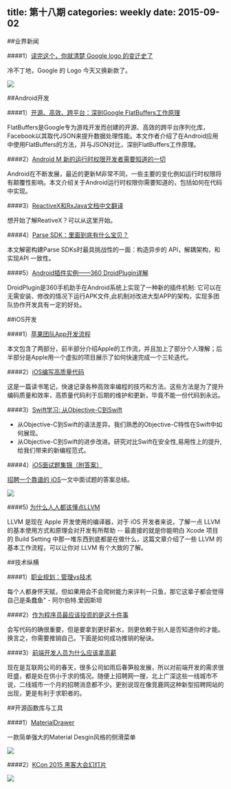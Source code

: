 title: 第十八期
categories: weekly
date: 2015-09-02
---

##业界新闻

####1）[读完这个，你就清楚 Google logo 的变迁史了](http://www.ifanr.com/557647)

冷不丁地，Google 的 Logo 今天又换新款了。

![](http://images.ifanr.cn/wp-content/uploads/2015/09/september-1st-doodle-do-not-translate-5078286822539264-hp.0.gif)



##Android开发

####1）[开源、高效、跨平台：深剖Google FlatBuffers工作原理](http://www.csdn.net/article/2015-08-31/2825579)

FlatBuffers是Google专为游戏开发而创建的开源、高效的跨平台序列化库，Facebook以其取代JSON来提升数据处理性能。本文作者介绍了在Android应用中使用FlatBuffers的方法，并与JSON对比，深剖FlatBuffers工作原理。

####2）[Android M 新的运行时权限开发者需要知道的一切](http://gold.xitu.io/entry/55e2fa1a00b075a5f29a261c)

Android在不断发展，最近的更新M非常不同，一些主要的变化例如运行时权限将有颠覆性影响。本文介绍关于Android运行时权限你需要知道的，包括如何在代码中实现。

####3）[ReactiveX和RxJava文档中文翻译](http://mcxiaoke.gitbooks.io/rxdocs/content/)

想开始了解ReativeX？可以从这里开始。

####4）[Parse SDK：里面到底有什么宝贝？](http://www.oschina.net/translate/the-parse-sdk-whats-inside?utm_source=tuicool)

本文解密构建Parse SDKs时最具挑战性的一面：构造异步的 API，解耦架构，和实现API 一致性。

####5）[Android插件实例——360 DroidPlugin详解](http://blog.csdn.net/yzzst/article/details/48093567)

DroidPlugin是360手机助手在Android系统上实现了一种新的插件机制: 它可以在无需安装、修改的情况下运行APK文件,此机制对改进大型APP的架构，实现多团队协作开发具有一定的好处。

##iOS开发

####1）[苹果团队App开发流程](http://atleeon.com/write/2015/08/30/fake-it-till-you-make-it/)

本文包含了两部分，前半部分介绍Apple的工作流，并且加上了部分个人理解；后半部分是Apple用一个虚拟的项目展示了如何快速完成一个三轮迭代。

####2）[iOS编写高质量代码](http://segmentfault.com/a/1190000003694112)

这是一篇读书笔记，快速记录各种高效率编程的技巧和方法。这些方法是为了提升编码质量和效率，高质量代码利于后期的维护和更新，毕竟不能一份代码到永远。

####3）[Swift学习: 从Objective-C到Swift](https://github.com/100mango/zen/blob/master/Swift%E5%AD%A6%E4%B9%A0%EF%BC%9A%E4%BB%8EObjective-C%E5%88%B0Swift/Swift%E5%AD%A6%E4%B9%A0%EF%BC%9A%E4%BB%8EObjective-C%E5%88%B0Swift.md)

* 从Objective-C到Swift的语法差异。我们熟悉的Objective-C特性在Swift中如何展现。
* 从Objective-C到Swift的进步改进。研究对比Swift在安全性,易用性上的提升,给我们带来的新编程范式。

####4）[iOS面试题集锦（附答案）](https://github.com/ChenYilong/iOSInterviewQuestions)

[招聘一个靠谱的 iOS](http://blog.sunnyxx.com/2015/07/04/ios-interview/)一文中面试题的答案总结。

![](https://camo.githubusercontent.com/e80430f344c68a6c91dd755b11130ba23a091e29/687474703a2f2f7777772e726573756d657461726765742e636f6d2f626c6f672f77702d636f6e74656e742f75706c6f6164732f323031332f30362f6261642d696e746572766965772e6a7067)

####5) [为什么人人都该懂点LLVM](http://adriansampson.net/blog/llvm.html)

LLVM 是现在 Apple 开发使用的编译器，对于 iOS 开发者来说，了解一点 LLVM 的基本使用方式和原理会对开发有所帮助 -- 最直接的就是你能明白 Xcode 项目的 Build Setting 中那一堆东西到底都是在做什么，这篇文章介绍了一些 LLVM 的基本工作流程，可以让你对 LLVM 有个大致的了解。



##技术纵横

####1）[职业规划：管理vs技术](http://www.cnblogs.com/moonz-wu/p/4776439.html)

每个人都身怀天赋，但如果用会不会爬树能力来评判一只鱼，那它这辈子都会觉得自己是条蠢鱼" - 阿尔伯特.爱因斯坦

####2）[作为程序员最应该投资的是这十件事](http://www.cocoachina.com/programmer/20150901/12690.html)

会写代码的确很重要，但是要拿到更好薪水，则更依赖于别人是否知道你的才能。换言之，你需要推销自己。下面是如何成功推销的秘诀。

####3）[前端开发人员为什么应该拿高薪](http://yalishizhude.github.io/2015/08/27/salary/)

现在是互联网公司的春天，很多公司如雨后春笋般发展，所以对前端开发的需求很旺盛，都是处在供小于求的情况。随便上招聘网一搜，北上广深这些一线城市不说，二线城市一个月的招聘消息都不少。更别说现在像竞鹿网这种新型招聘网站的出现，更是有利于求职者的。



##开源函数库与工具

####1）[MaterialDrawer](https://github.com/mikepenz/MaterialDrawer)

一款简单强大的Material Desgin风格的侧滑菜单

![](https://raw.githubusercontent.com/mikepenz/MaterialDrawer/develop/DEV/github/screenshots2.jpg)

####2）[KCon 2015 黑客大会幻灯片](https://github.com/knownsec/KCon/tree/master/KCon%202015)

![](http://img.blog.csdn.net/20150902122724994?watermark/2/text/aHR0cDovL2Jsb2cuY3Nkbi5uZXQv/font/5a6L5L2T/fontsize/400/fill/I0JBQkFCMA==/dissolve/70/gravity/Center)










